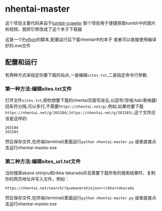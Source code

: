 nhentai-master
===============

这个项目主要代码来自于[tumblr-crawler](https://github.com/dixudx/tumblr-crawler)
那个项目用于便捷获取tumblr中的图片和视频，我把它修改成了这个本子下载器


这是一个[Python](https://www.python.org)的脚本,配置运行后下载nhentai中的本子
或者可以直接使用编译好的.exe文件

## 配置和运行

有两种方式来指定你要下载的站点,一是编辑`sites.txt`,二是指定命令行参数.

### 第一种方法:编辑sites.txt文件

打开文件`sites.txt`,把你想要下载的nhentai页面写进去,以逗号/空格/tab/表格鍵/回车符分隔,可以多行,不需要`https://nhentai.net/g/`.例如,如果你要下载`https://nhentai.net/g/263184/`,`https://nhentai.net/g/263183/`,这个文件应该是这样的:

```
263184
263183
```

然后保存文件,在终端(terminal)里面运行`python nhentai-master.py`
或者直接点击运行nhentai-master.exe


### 第二种方法:编辑sites_url.txt文件
当你搜索akane shinjou和rikka takarada并且需要下载所有的搜索结果时，复制你的网页地址并写入文件，例如：

```
https://nhentai.net/search/?q=akane+shinjou++rikka+takarada
```

然后保存文件,在终端(terminal)里面运行`python nhentai-master.py`
或者直接点击运行nhentai-master.exe





